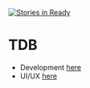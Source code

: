 [![Stories in Ready](https://badge.waffle.io/envisioning/tdb.png?label=ready&title=Ready)](https://waffle.io/envisioning/tdb)
# TDB
- Development [here](https://github.com/envisioning/tdb/tree/development/src)
- UI/UX [here](https://github.com/envisioning/tdb/tree/development/styleguide)
